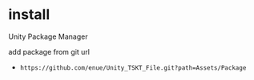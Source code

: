 # install

Unity Package Manager

add package from git url

+ `https://github.com/enue/Unity_TSKT_File.git?path=Assets/Package`
